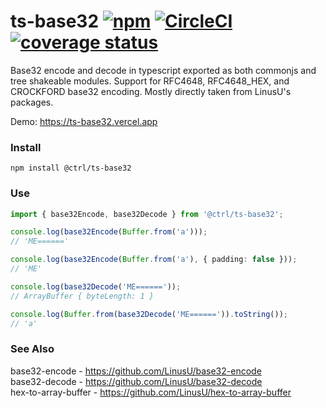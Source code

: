 # ts-base32 [![npm](https://badgen.net/npm/v/@ctrl/ts-base32)](https://www.npmjs.com/package/@ctrl/ts-base32) [![CircleCI](https://badgen.net/github/status/typectrl/ts-base32)](https://circleci.com/gh/TypeCtrl/ts-base32) [![coverage status](https://badgen.net/codecov/c/github/typectrl/ts-base32)](https://codecov.io/gh/typectrl/ts-base32)

Base32 encode and decode in typescript exported as both commonjs and tree shakeable modules. Support for RFC4648, RFC4648_HEX, and CROCKFORD base32 encoding. Mostly directly taken from LinusU's packages.

Demo: https://ts-base32.vercel.app

### Install
```console
npm install @ctrl/ts-base32
```

### Use
```ts
import { base32Encode, base32Decode } from '@ctrl/ts-base32';

console.log(base32Encode(Buffer.from('a')));
// 'ME======'

console.log(base32Encode(Buffer.from('a'), { padding: false }));
// 'ME'

console.log(base32Decode('ME======'));
// ArrayBuffer { byteLength: 1 }

console.log(Buffer.from(base32Decode('ME======')).toString());
// 'a'
```

### See Also
base32-encode - https://github.com/LinusU/base32-encode  
base32-decode - https://github.com/LinusU/base32-decode  
hex-to-array-buffer - https://github.com/LinusU/hex-to-array-buffer  
